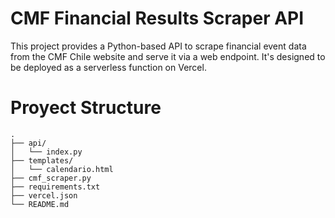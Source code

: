 # CMF Financial Results Scraper API

This project provides a Python-based API to scrape financial event data from the CMF Chile website and serve it via a web endpoint. It's designed to be deployed as a serverless function on Vercel.

# Proyect Structure

```
.
├── api/
│   └── index.py            
├── templates/
│   └── calendario.html      
├── cmf_scraper.py         
├── requirements.txt       
├── vercel.json        
└── README.md          
```
